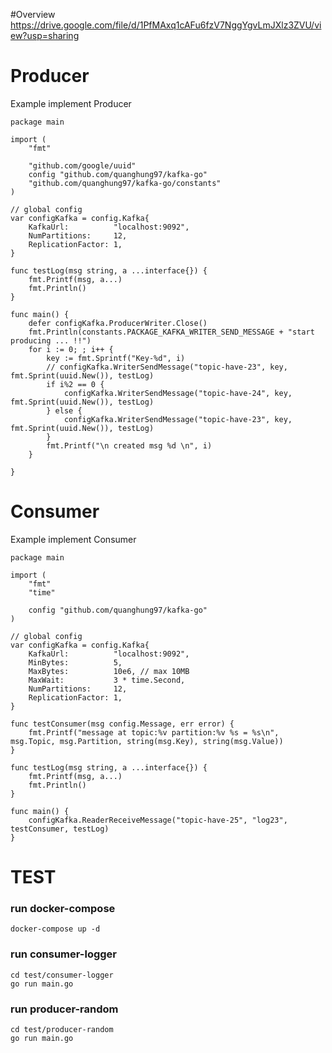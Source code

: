 #Overview
https://drive.google.com/file/d/1PfMAxq1cAFu6fzV7NggYgvLmJXlz3ZVU/view?usp=sharing

# Producer

Example implement Producer

```
package main

import (
	"fmt"

	"github.com/google/uuid"
	config "github.com/quanghung97/kafka-go"
	"github.com/quanghung97/kafka-go/constants"
)

// global config
var configKafka = config.Kafka{
	KafkaUrl:          "localhost:9092",
	NumPartitions:     12,
	ReplicationFactor: 1,
}

func testLog(msg string, a ...interface{}) {
	fmt.Printf(msg, a...)
	fmt.Println()
}

func main() {
	defer configKafka.ProducerWriter.Close()
	fmt.Println(constants.PACKAGE_KAFKA_WRITER_SEND_MESSAGE + "start producing ... !!")
	for i := 0; ; i++ {
		key := fmt.Sprintf("Key-%d", i)
		// configKafka.WriterSendMessage("topic-have-23", key, fmt.Sprint(uuid.New()), testLog)
		if i%2 == 0 {
			configKafka.WriterSendMessage("topic-have-24", key, fmt.Sprint(uuid.New()), testLog)
		} else {
			configKafka.WriterSendMessage("topic-have-23", key, fmt.Sprint(uuid.New()), testLog)
		}
		fmt.Printf("\n created msg %d \n", i)
	}

}
```

# Consumer

Example implement Consumer

```
package main

import (
	"fmt"
	"time"

	config "github.com/quanghung97/kafka-go"
)

// global config
var configKafka = config.Kafka{
	KafkaUrl:          "localhost:9092",
	MinBytes:          5,
	MaxBytes:          10e6, // max 10MB
	MaxWait:           3 * time.Second,
	NumPartitions:     12,
	ReplicationFactor: 1,
}

func testConsumer(msg config.Message, err error) {
	fmt.Printf("message at topic:%v partition:%v %s = %s\n", msg.Topic, msg.Partition, string(msg.Key), string(msg.Value))
}

func testLog(msg string, a ...interface{}) {
	fmt.Printf(msg, a...)
	fmt.Println()
}

func main() {
	configKafka.ReaderReceiveMessage("topic-have-25", "log23", testConsumer, testLog)
}
```
# TEST

### run docker-compose
```
docker-compose up -d
```

### run consumer-logger

```
cd test/consumer-logger
go run main.go
```

### run producer-random

```
cd test/producer-random
go run main.go
```
